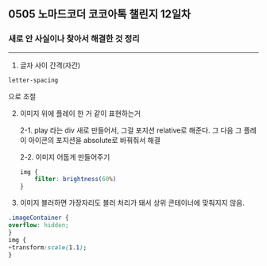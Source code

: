 ## 0505 노마드코더 코코아톡 챌린지 12일차
### 새로 안 사실이나 찾아서 해결한 것 정리

---


1. 글자 사이 간격(자간)
``` css
letter-spacing
```
 으로 조절

2. 이미지 위에 플레이 한 거 같이 표현하는거

    2-1. play 라는 div 새로 만들어서, 그걸 포지션 relative로 해준다. 그 다음 그 플레이 아이콘의 포지션을 absolute로 바꿔줘서 해결

    2-2. 이미지 어둡게 만들어주기
    ```css
    img {
        filter: brightness(60%)
    }
    ```

3. 이미지 블러하면 가장자리도 블러 처리가 돼서 상위 콘테이너에 맞춰지지 않음.
```css
.imageContainer {
overflow: hidden;
}    
img {
+transform:scale(1.1);
}
```